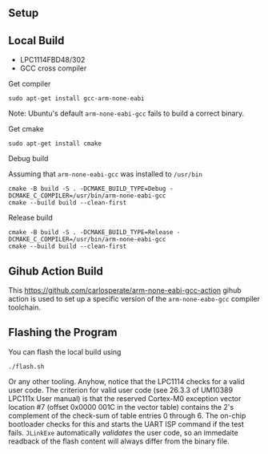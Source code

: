 ## Setup

## Local Build

* LPC1114FBD48/302
* GCC cross compiler

Get compiler

    sudo apt-get install gcc-arm-none-eabi

Note: Ubuntu's default `arm-none-eabi-gcc` fails to build a correct binary.

Get cmake

    sudo apt-get install cmake

Debug build

Assuming that `arm-none-eabi-gcc` was installed to `/usr/bin`

    cmake -B build -S . -DCMAKE_BUILD_TYPE=Debug -DCMAKE_C_COMPILER=/usr/bin/arm-none-eabi-gcc
    cmake --build build --clean-first

Release build

    cmake -B build -S . -DCMAKE_BUILD_TYPE=Release -DCMAKE_C_COMPILER=/usr/bin/arm-none-eabi-gcc
    cmake --build build --clean-first

## Gihub Action Build

This https://github.com/carlosperate/arm-none-eabi-gcc-action gihub action is used to
set up a specific version of the `arm-none-eabo-gcc` compiler toolchain.


## Flashing the Program

You can flash the local build using

    ./flash.sh

Or any other tooling. Anyhow, notice that the LPC1114 checks for a valid user code. The
criterion for valid user code (see 26.3.3 of UM10389 LPC111x User manual) is that the 
reserved Cortex-M0 exception vector location #7 (offset 0x0000 001C in the vector table)
contains the 2's complement of the check-sum of table entries 0 through 6. The on-chip
bootloader checks for this and starts the UART ISP command if the test fails.
`JLinkExe` automatically _validates_ the user code, so an immedaite readback of the
flash content will always differ from the binary file.


